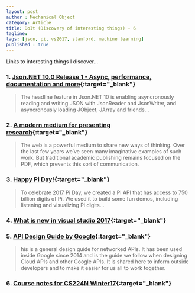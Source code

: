 ```yaml
---
layout: post
author : Mechanical Object
category: Article
title: DoIt (Discovery of interesting things) - 6
tagline: 
tags: [json, pi, vs2017, stanford, machine learning]
published : true
--- 
```


Links to interesting things I discover...

<!--more-->

### 1. [Json.NET 10.0 Release 1 - Async, performance, documentation and more](http://james.newtonking.com/archive/2017/03/21/json-net-10-0-release-1-async-performance-documentation-and-more){:target="_blank"}

> The headline feature in Json.NET 10 is enabling asyncronously reading and writing JSON with JsonReader and JsonWriter, and asyncronously loading JObject, JArray and friends... 

### 2. [A modern medium for presenting research](http://distill.pub/about/){:target="_blank"}

> The web is a powerful medium to share new ways of thinking. Over the last few years we’ve seen many imaginative examples of such work. But traditional academic publishing remains focused on the PDF, which prevents this sort of communication.

### 3. [Happy Pi Day!](https://pi.delivery/){:target="_blank"}

> To celebrate 2017 Pi Day, we created a Pi API that has access to 750 billion digits of Pi. We used it to build some fun demos, including listening and visualizing Pi digits...

### 4. [What is new in visual studio 2017](https://msdnshared.blob.core.windows.net/media/2017/03/VisualStudio2017_ProductLaunchPoster-1.png){:target="_blank"}

### 5. [API Design Guide by Google](https://cloud.google.com/apis/design/){:target="_blank"}

> his is a general design guide for networked APIs. It has been used inside Google since 2014 and is the guide we follow when designing Cloud APIs and other Google APIs. It is shared here to inform outside developers and to make it easier for us all to work together.

### 6. [Course notes for CS224N Winter17](https://github.com/stanfordnlp/cs224n-winter17-notes){:target="_blank"}

